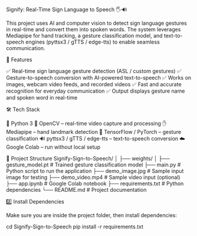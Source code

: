 Signify: Real-Time Sign Language to Speech 🖐️🔊

This project uses AI and computer vision to detect sign language gestures in real-time and convert them into spoken words. The system leverages Mediapipe for hand tracking, a gesture classification model, and text-to-speech engines (pyttsx3 / gTTS / edge-tts) to enable seamless communication.

📌 Features

✅ Real-time sign language gesture detection (ASL / custom gestures)
✅ Gesture-to-speech conversion with AI-powered text-to-speech
✅ Works on images, webcam video feeds, and recorded videos
✅ Fast and accurate recognition for everyday communication
✅ Output displays gesture name and spoken word in real-time

🛠️ Tech Stack

🐍 Python 3
🎥 OpenCV – real-time video capture and processing
✋ Mediapipe – hand landmark detection
🤖 TensorFlow / PyTorch – gesture classification
🔊 pyttsx3 / gTTS / edge-tts – text-to-speech conversion
☁️ Google Colab – run without local setup

📂 Project Structure
Signify-Sign-to-Speech/
│
├── weights/
│   ├── gesture_model.pt       # Trained gesture classification model
├── main.py                    # Python script to run the application
├── demo_image.jpg             # Sample input image for testing
├── demo_video.mp4             # Sample video input (optional)
├── app.ipynb                  # Google Colab notebook
├── requirements.txt           # Python dependencies
└── README.md                  # Project documentation

2️⃣ Install Dependencies

Make sure you are inside the project folder, then install dependencies:

cd Signify-Sign-to-Speech
pip install -r requirements.txt
